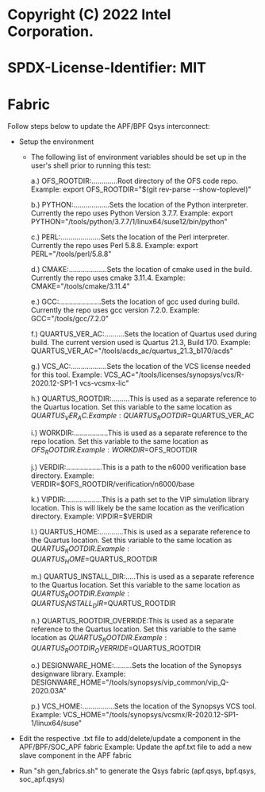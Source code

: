 # Copyright (C) 2022 Intel Corporation.
# SPDX-License-Identifier: MIT

#
# Fabric

Follow steps below to update the APF/BPF Qsys interconnect:
   * Setup the environment
      * The following list of environment variables should be set up in the user's shell prior to running this test:

         a.) OFS_ROOTDIR:.............Root directory of the OFS code repo.
                                      Example:  export OFS_ROOTDIR="$(git rev-parse --show-toplevel)"

         b.) PYTHON:..................Sets the location of the Python interpreter.  Currently the repo uses Python Version 3.7.7.
                                      Example:  export PYTHON="/tools/python/3.7.7/1/linux64/suse12/bin/python"

         c.) PERL:....................Sets the location of the Perl interpreter.  Currently the repo uses Perl 5.8.8.
                                      Example:  export PERL="/tools/perl/5.8.8"

         d.) CMAKE:...................Sets the location of cmake used in the build.  Currently the repo uses cmake 3.11.4.
                                      Example:  CMAKE="/tools/cmake/3.11.4"

         e.) GCC:.....................Sets the location of gcc used during build.  Currently the repo uses gcc version 7.2.0.
                                      Example: GCC="/tools/gcc/7.2.0"

         f.) QUARTUS_VER_AC:..........Sets the location of Quartus used during build.  The current version used is Quartus 21.3, Build 170.
                                      Example: QUARTUS_VER_AC="/tools/acds_ac/quartus_21.3_b170/acds"

         g.) VCS_AC:..................Sets the location of the VCS license needed for this tool.
                                      Example: VCS_AC="/tools/licenses/synopsys/vcs/R-2020.12-SP1-1 vcs-vcsmx-lic"

         h.) QUARTUS_ROOTDIR:.........This is used as a separate reference to the Quartus location.  Set this variable to the same location as $QUARTUS_VER_AC.  
                                      Example: QUARTUS_ROOTDIR=$QUARTUS_VER_AC

         i.) WORKDIR:.................This is used as a separate reference to the repo location.  Set this variable to the same location as $OFS_ROOTDIR.
                                      Example: WORKDIR=$OFS_ROOTDIR

         j.) VERDIR:..................This is a path to the n6000 verification base directory.
                                      Example: VERDIR=$OFS_ROOTDIR/verification/n6000/base

         k.) VIPDIR:..................This is a path set to the VIP simulation library location.  This is will likely be the same location as the verification directory.
                                      Example: VIPDIR=$VERDIR

         l.) QUARTUS_HOME:............This is used as a separate reference to the Quartus location.  Set this variable to the same location as $QUARTUS_ROOTDIR.
                                      Example: QUARTUS_HOME=$QUARTUS_ROOTDIR

         m.) QUARTUS_INSTALL_DIR:.....This is used as a separate reference to the Quartus location.  Set this variable to the same location as $QUARTUS_ROOTDIR.
                                      Example: QUARTUS_INSTALL_DIR=$QUARTUS_ROOTDIR

         n.) QUARTUS_ROOTDIR_OVERRIDE:This is used as a separate reference to the Quartus location.  Set this variable to the same location as $QUARTUS_ROOTDIR.
                                      Example: QUARTUS_ROOTDIR_OVERRIDE=$QUARTUS_ROOTDIR


         o.) DESIGNWARE_HOME:.........Sets the location of the Synopsys designware library.
                                      Example: DESIGNWARE_HOME="/tools/synopsys/vip_common/vip_Q-2020.03A"

         p.) VCS_HOME:................Sets the location of the Synopsys VCS tool.
                                     Example: VCS_HOME="/tools/synopsys/vcsmx/R-2020.12-SP1-1/linux64/suse"

   * Edit the respective .txt file to add/delete/update a component in the APF/BPF/SOC_APF fabric
     Example: Update the apf.txt file to add a new slave component in the APF fabric  

   * Run "sh gen_fabrics.sh" to generate the Qsys fabric (apf.qsys, bpf.qsys, soc_apf.qsys)
   
